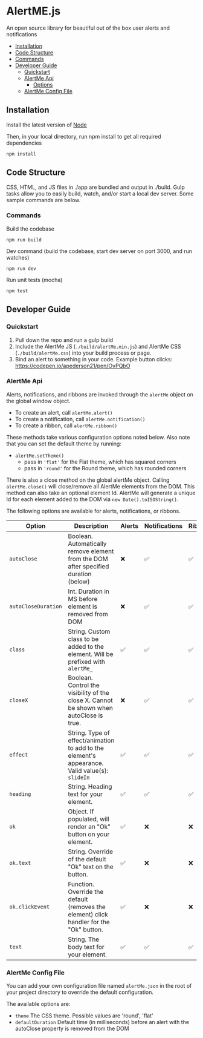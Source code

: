 # AlertME.js
An open source library for beautiful out of the box user alerts and notifications

* [Installation](#installation)
* [Code Structure](#code-structure)
* [Commands](#commands)
* [Developer Guide](#developer-guide)
  * [Quickstart](#dev-quickstart)
  * [AlertMe Api](#dev-api)
    * [Options](#dev-options)
  * [AlertMe Config File](#config-file)

<a name='installation'></a>
## Installation
Install the latest version of [Node](https://nodejs.org)

Then, in your local directory, run npm install to get all required dependencies
```
npm install
```

<a name='code-structure'></a>
## Code Structure
CSS, HTML, and JS files in ./app are bundled and output in ./build. Gulp tasks allow you to easily build, watch, and/or start a local dev server. Some sample commands are below.

<a name='commands'></a>
### Commands
Build the codebase
```
npm run build
```

Dev command (build the codebase, start dev server on port 3000, and run watches)
```
npm run dev
```

Run unit tests (mocha)
```
npm test
```

<a name='developer-guide'></a>
## Developer Guide
<a name='dev-quickstart'></a>
### Quickstart
1. Pull down the repo and run a gulp build
2. Include the AlertMe JS (`./build/alertMe.min.js`) and AlertMe CSS (`./build/alertMe.css`) into your build process or page.
3. Bind an alert to something in your code. Example button clicks: https://codepen.io/apederson21/pen/OvPQbO

<a name='dev-api'></a>
### AlertMe Api
Alerts, notifications, and ribbons are invoked through the `alertMe` object on the global window object.

* To create an alert, call `alertMe.alert()`
* To create a notification, call `alertMe.notification()`
* To create a ribbon, call `alertMe.ribbon()`

These methods take various configuration options noted below. Also note that you can set the default theme by running:
* `alertMe.setTheme()`
  * pass in `'flat'` for the Flat theme, which has squared corners
  * pass in `'round'` for the Round theme, which has rounded corners

There is also a close method on the global alertMe object. Calling `alertMe.close()` will close/remove all AlertMe elements from the DOM. This method can also take an optional element Id. AlertMe will generate a unique Id for each element added to the DOM via `new Date().toISOString()`.

The following options are available for alerts, notifications, or ribbons.

<a name='dev-options'></a>

| Option | Description | Alerts | Notifications | Ribbons |
| --- | --- | --- | --- | --- |
| `autoClose` | Boolean. Automatically remove element from the DOM after specified duration (below) | ❌ | ✅ | ✅ |
| `autoCloseDuration` | Int. Duration in MS before element is removed from DOM | ❌ | ✅ | ✅ |
| `class` | String. Custom class to be added to the element. Will be prefixed with `alertMe_` | ✅ | ✅ | ✅ |
| `closeX` | Boolean. Control the visibility of the close X. Cannot be shown when autoClose is true. | ❌ | ✅ | ✅ |
| `effect` | String. Type of effect/animation to add to the element's appearance. Valid value(s): `slideIn` | ✅ | ✅ | ✅ |
| `heading` | String. Heading text for your element. | ✅ | ✅ | ✅ |
| `ok` | Object. If populated, will render an "Ok" button on your element. | ✅ | ❌ | ❌ |
| `ok.text` | String. Override of the default "Ok" text on the button. | ✅ | ❌ | ❌ |
| `ok.clickEvent` | Function. Override the default (removes the element) click handler for the "Ok" button. | ✅ | ❌ | ❌ |
| `text` | String. The body text for your element. | ✅ | ✅ | ✅ |

<a name='config-file'></a>
### AlertMe Config File
You can add your own configuration file named `alertMe.json` in the root of your project directory to override the default configuration.

The available options are:
* `theme` The CSS theme. Possible values are 'round', 'flat'
* `defaultDuration` Default time (in milliseconds) before an alert with the autoClose property is removed from the DOM